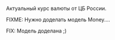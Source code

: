 

Актуальный курс валюты от ЦБ России.

FIXME: Нужно доделать модель Money....

FIX: Модель доделана ;)
